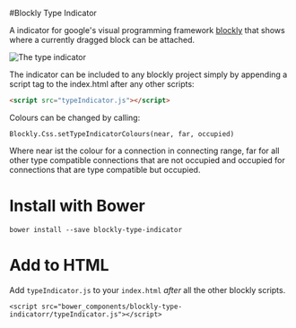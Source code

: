 #Blockly Type Indicator

A indicator for google's visual programming framework [blockly](https://github.com/google/blockly) that shows where a currently dragged block can be attached.

![The type indicator](http://i.imgur.com/yflINvR.gif)

The indicator can be included to any blockly project simply by appending a script tag to the index.html after any other scripts:
```html
<script src="typeIndicator.js"></script>
```

Colours can be changed by calling:
```
Blockly.Css.setTypeIndicatorColours(near, far, occupied)
```
Where near ist the colour for a connection in connecting range, far for all other type compatible connections that are not occupied and occupied for connections that are type compatible but occupied.

# Install with Bower

```
bower install --save blockly-type-indicator
```

# Add to HTML

Add `typeIndicator.js` to your `index.html` *after* all the other blockly scripts.

```
<script src="bower_components/blockly-type-indicatorr/typeIndicator.js"></script>
```
